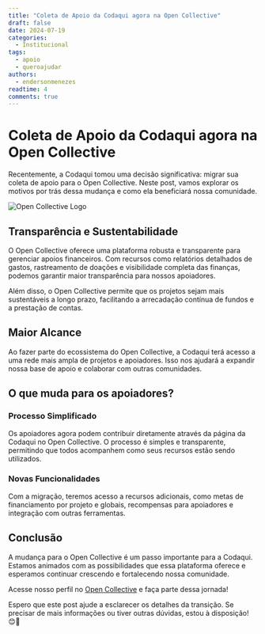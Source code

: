```yaml
---
title: "Coleta de Apoio da Codaqui agora na Open Collective"
draft: false 
date: 2024-07-19
categories:
  - Institucional
tags:
  - apoio
  - queroajudar
authors:
  - endersonmenezes
readtime: 4
comments: true
---
```


# Coleta de Apoio da Codaqui agora na Open Collective

Recentemente, a Codaqui tomou uma decisão significativa: migrar sua coleta de apoio para o Open Collective. Neste post, vamos explorar os motivos por trás dessa mudança e como ela beneficiará nossa comunidade.

![Open Collective Logo](https://www.conferencesthatwork.com/wp-content/uploads/2017/04/Screenshot-2017-04-29-17.00.53-640x382.png)

<!-- more -->

## Transparência e Sustentabilidade
O Open Collective oferece uma plataforma robusta e transparente para gerenciar apoios financeiros. Com recursos como relatórios detalhados de gastos, rastreamento de doações e visibilidade completa das finanças, podemos garantir maior transparência para nossos apoiadores.

Além disso, o Open Collective permite que os projetos sejam mais sustentáveis a longo prazo, facilitando a arrecadação contínua de fundos e a prestação de contas.

## Maior Alcance

Ao fazer parte do ecossistema do Open Collective, a Codaqui terá acesso a uma rede mais ampla de projetos e apoiadores. Isso nos ajudará a expandir nossa base de apoio e colaborar com outras comunidades.

## O que muda para os apoiadores?

### Processo Simplificado
Os apoiadores agora podem contribuir diretamente através da página da Codaqui no Open Collective. O processo é simples e transparente, permitindo que todos acompanhem como seus recursos estão sendo utilizados.

### Novas Funcionalidades
Com a migração, teremos acesso a recursos adicionais, como metas de financiamento por projeto e globais, recompensas para apoiadores e integração com outras ferramentas.

## Conclusão
A mudança para o Open Collective é um passo importante para a Codaqui. Estamos animados com as possibilidades que essa plataforma oferece e esperamos continuar crescendo e fortalecendo nossa comunidade.

Acesse nosso perfil no [Open Collective](https://opencollective.com/codaqui) e faça parte dessa jornada!

Espero que este post ajude a esclarecer os detalhes da transição. Se precisar de mais informações ou tiver outras dúvidas, estou à disposição! 😊🚀